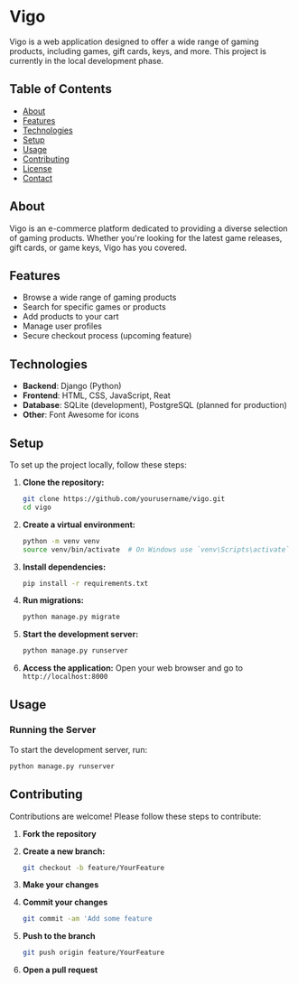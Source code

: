 # Vigo

Vigo is a web application designed to offer a wide range of gaming products, including games, gift cards, keys, and more. This project is currently in the local development phase.

## Table of Contents

- [About](#about)
- [Features](#features)
- [Technologies](#technologies)
- [Setup](#setup)
- [Usage](#usage)
- [Contributing](#contributing)
- [License](#license)
- [Contact](#contact)

## About

Vigo is an e-commerce platform dedicated to providing a diverse selection of gaming products. Whether you're looking for the latest game releases, gift cards, or game keys, Vigo has you covered.

## Features

- Browse a wide range of gaming products
- Search for specific games or products
- Add products to your cart
- Manage user profiles
- Secure checkout process (upcoming feature)

## Technologies

- **Backend**: Django (Python)
- **Frontend**: HTML, CSS, JavaScript, Reat
- **Database**: SQLite (development), PostgreSQL (planned for production)
- **Other**: Font Awesome for icons

## Setup

To set up the project locally, follow these steps:

1. **Clone the repository:**
    ```bash
    git clone https://github.com/yourusername/vigo.git
    cd vigo
    ```

2. **Create a virtual environment:**
    ```bash
    python -m venv venv
    source venv/bin/activate  # On Windows use `venv\Scripts\activate`
    ```

3. **Install dependencies:**
    ```bash
    pip install -r requirements.txt
    ```

4. **Run migrations:**
    ```bash
    python manage.py migrate
    ```

5. **Start the development server:**
    ```bash
    python manage.py runserver
    ```

6. **Access the application:**
    Open your web browser and go to `http://localhost:8000`

## Usage

### Running the Server

To start the development server, run:
```bash
python manage.py runserver
```
## Contributing

Contributions are welcome! Please follow these steps to contribute:
1. **Fork the repository**

2. **Create a new branch:**
    ```bash
    git checkout -b feature/YourFeature
    ```

3. **Make your changes**

4. **Commit your changes**
    ```bash
    git commit -am 'Add some feature
    ```

5. **Push to the branch**
    ```bash
    git push origin feature/YourFeature
    ```

6. **Open a pull request**

